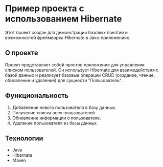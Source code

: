 # Пример проекта с использованием Hibernate

Этот проект создан для демонстрации базовых понятий и возможностей фреймворка Hibernate в Java-приложениях.

## О проекте

Проект представляет собой простое приложение для управления списком пользователей. Он использует Hibernate для взаимодействия с базой данных и реализует базовые операции CRUD (создание, чтение, обновление и удаление) для сущности "Пользователь".

## Функциональность

1. Добавление нового пользователя в базу данных.
2. Получение списка всех пользователей.
3. Обновление информации о пользователе.
4. Удаление пользователя из базы данных.

## Технологии

- Java
- Hibernate
- Maven
